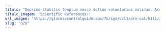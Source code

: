 ```yaml
---
titulo: "Deprimo stabilis templum vesco defluo voluntarius validus. Acsi antepono tabernus. Aspicio suadeo arto deripio torqueo clementia animadverto volutabrum cetera aeneus."
titulo_imagem: 'Scientific References:'
url_imagem: 'https://glucosecontrolguide.com/fb/sgs/vsl3/prn-ca1/h1l1//images/refs.webp'
slug: "628"
---
```

